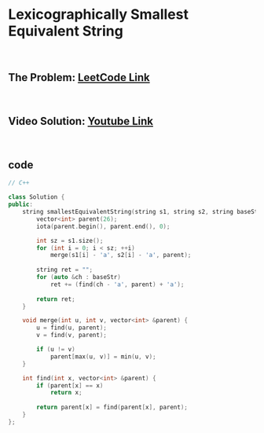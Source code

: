 # Lexicographically Smallest Equivalent String

<br>

## The Problem: [LeetCode Link](https://leetcode.com/problems/lexicographically-smallest-equivalent-string/)

<br>

## Video Solution: [Youtube Link](https://youtu.be/W08k6IqGU8E)

<br>

## code

```cpp
// C++

class Solution {
public:
    string smallestEquivalentString(string s1, string s2, string baseStr) {
        vector<int> parent(26);
        iota(parent.begin(), parent.end(), 0);

        int sz = s1.size();
        for (int i = 0; i < sz; ++i)
            merge(s1[i] - 'a', s2[i] - 'a', parent);
        
        string ret = "";
        for (auto &ch : baseStr)
            ret += (find(ch - 'a', parent) + 'a');
        
        return ret;
    }

    void merge(int u, int v, vector<int> &parent) {
        u = find(u, parent);
        v = find(v, parent);

        if (u != v)
            parent[max(u, v)] = min(u, v);
    }

    int find(int x, vector<int> &parent) {
        if (parent[x] == x)
            return x;
        
        return parent[x] = find(parent[x], parent);
    }
};
```
